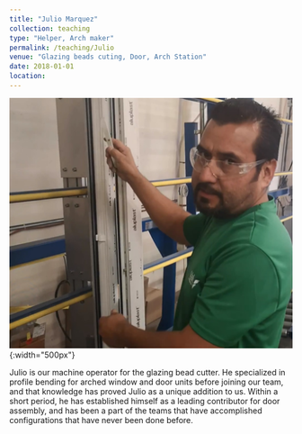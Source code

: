 ```yaml
---
title: "Julio Marquez"
collection: teaching
type: "Helper, Arch maker"
permalink: /teaching/Julio
venue: "Glazing beads cuting, Door, Arch Station"
date: 2018-01-01
location:
---
```


![julio](/images/julio.jpg){:width="500px"}

Julio is our machine operator for the glazing bead cutter. He specialized in profile bending for arched window and door units before joining our team, and that knowledge has proved Julio as a unique addition to us. Within a short period, he has established himself as a leading contributor for door assembly, and has been a part of the teams that have accomplished configurations that have never been done before.
